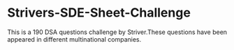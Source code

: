 # Strivers-SDE-Sheet-Challenge
This is a 190 DSA questions challenge by Striver.These questions have been appeared in different multinational companies.
